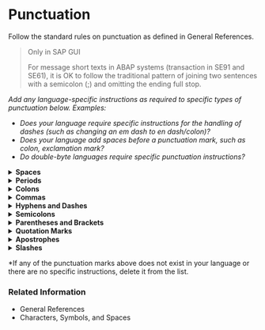 # Punctuation

Follow the standard rules on punctuation as defined in General References.

> Only in SAP GUI
>
> For message short texts in ABAP systems (transaction in SE91 and SE61), it is OK to follow the traditional pattern of joining two sentences with a semicolon (;) and omitting the ending full stop.

*Add any language-specific instructions as required to specific types of punctuation below. Examples:*
* *Does your language require specific instructions for the handling of dashes (such as changing an em dash to en dash/colon)?* 
* *Does your language add spaces before a punctuation mark, such as colon, exclamation mark?*
* *Do double-byte languages require specific punctuation instructions?*

<details><summary><b>Spaces</b></summary>
TBA
</details>

<details><summary><b>Periods</b></summary>
TBA
</details>

<details><summary><b>Colons</b></summary>
TBA
</details>

<details><summary><b>Commas</b></summary>
TBA
</details>

<details><summary><b>Hyphens and Dashes</b></summary>
TBA
</details>

<details><summary><b>Semicolons</b></summary>
TBA
</details>

<details><summary><b>Parentheses and Brackets</b></summary>
TBA
</details>

<details><summary><b>Quotation Marks</b></summary>
TBA
</details>

<details><summary><b>Apostrophes</b></summary>
TBA
</details>

<details><summary><b>Slashes</b></summary>
TBA
</details>

*If any of the punctuation marks above does not exist in your language or there are no specific instructions, delete it from the list.

### Related Information 
* General References
* Characters, Symbols, and Spaces

